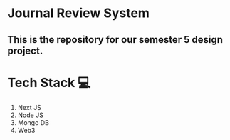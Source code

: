 # Journal Review System

## This is the repository for our semester 5 design project.

# Tech Stack :computer:
1. Next JS
2. Node JS
3. Mongo DB
4. Web3

